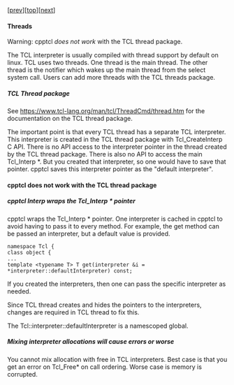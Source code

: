 [[prev](callpolicies.md)][[top](README.md)][[next](goodies.md)]  

#### Threads

Warning: cpptcl *does not work* with the TCL thread package.

The TCL interpreter is usually compiled with thread support by default on linux.
TCL uses two threads.
One thread is the main thread.
The other thread is the notifier which wakes up the main thread from the select system call.
Users can add more threads with the TCL threads package.

##### TCL Thread package

See https://www.tcl-lang.org/man/tcl/ThreadCmd/thread.htm for the documentation on the TCL thread package.

The important point is that every TCL thread has a separate TCL interpreter.
This interpreter is created in the TCL thread package with Tcl_CreateInterp C API.
There is no API access to the interpreter pointer in the thread created by the TCL thread package.
There is also no API to access the main Tcl_Interp *.
But you created that interpreter, so one would have to save that pointer.
cpptcl saves this interpreter pointer as the "default interpreter".

#### cpptcl does not work with the TCL thread package

##### cpptcl Interp wraps the Tcl_Interp * pointer

cpptcl wraps the Tcl_Interp * pointer.
One interpreter is cached in cpptcl to avoid having to pass it to every method.
For example, the get method can be passed an interpreter, but a default value is provided.
```
namespace Tcl {
class object {
...
template <typename T> T get(interpreter &i = *interpreter::defaultInterpreter) const;

```
If you created the interpreters, then one can pass the specific interpreter as needed.

Since TCL thread creates and hides the pointers to the interpreters, changes are required in TCL thread to fix this.

The Tcl::interpreter::defaultInterpreter is a namescoped global.

##### Mixing interpreter allocations will cause errors or worse

You cannot mix allocation with free in TCL interpreters.
Best case is that you get an error on Tcl_Free* on call ordering.
Worse case is memory is corrupted.
